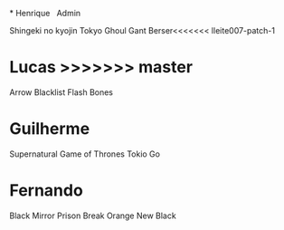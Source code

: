 * Henrique
 
 Admin
 
 Shingeki no kyojin
 Tokyo Ghoul
 Gant
 Berser<<<<<<< lleite007-patch-1
 
 # Lucas >>>>>>> master
Arrow
Blacklist
Flash
Bones
  
  # Guilherme
  
  Supernatural
  Game of Thrones
  Tokio Go

# Fernando
Black Mirror
Prison Break
Orange New Black
